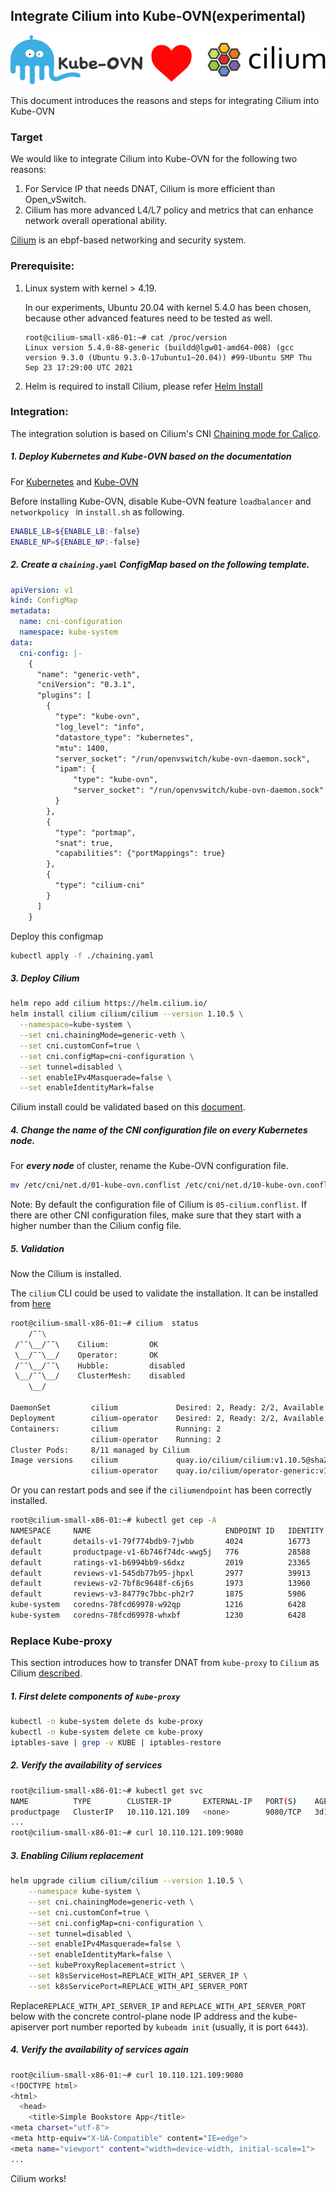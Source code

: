 ## Integrate Cilium into Kube-OVN(experimental)

![](./kube-ovn-cilium.svg) 

This document introduces the reasons and steps for integrating Cilium into Kube-OVN

### Target

We would like to integrate Cilium into Kube-OVN for the following two reasons: 

1. For Service IP that needs DNAT, Cilium is more efficient than Open_vSwitch.
2. Cilium has more advanced L4/L7 policy and metrics that can enhance network overall operational ability.

[Cilium](https://cilium.io) is an ebpf-based networking and security system.

### Prerequisite:

1. Linux system with kernel > 4.19. 

   In our experiments, Ubuntu 20.04 with kernel 5.4.0 has been chosen, because other advanced features need to be tested as well. 

   ```shell
   root@cilium-small-x86-01:~# cat /proc/version
   Linux version 5.4.0-88-generic (buildd@lgw01-amd64-008) (gcc version 9.3.0 (Ubuntu 9.3.0-17ubuntu1~20.04)) #99-Ubuntu SMP Thu Sep 23 17:29:00 UTC 2021
   ```
2. Helm is required to install Cilium, please refer [Helm Install](https://helm.sh/docs/intro/install/)

### Integration:

The integration solution is based on Cilium's CNI [Chaining mode for Calico](https://docs.cilium.io/en/stable/gettingstarted/cni-chaining-calico/).

##### 1.  Deploy Kubernetes and Kube-OVN based on the documentation

For [Kubernetes](https://kubernetes.io/docs/setup/production-environment/tools/) and [Kube-OVN](https://github.com/kubeovn/kube-ovn/blob/master/docs/install.md)

Before installing Kube-OVN, disable Kube-OVN feature `loadbalancer` and `networkpolicy ` in `install.sh` as following.

```bash
ENABLE_LB=${ENABLE_LB:-false}
ENABLE_NP=${ENABLE_NP:-false}
```

#####  2.  Create a `chaining.yaml` ConfigMap based on the following template.

```yaml
apiVersion: v1
kind: ConfigMap
metadata:
  name: cni-configuration
  namespace: kube-system
data:
  cni-config: |-
    {
      "name": "generic-veth",
      "cniVersion": "0.3.1",
      "plugins": [
        {
          "type": "kube-ovn",
          "log_level": "info",
          "datastore_type": "kubernetes",
          "mtu": 1400,
          "server_socket": "/run/openvswitch/kube-ovn-daemon.sock",
          "ipam": {
              "type": "kube-ovn",
              "server_socket": "/run/openvswitch/kube-ovn-daemon.sock"
          }
        },
        {
          "type": "portmap",
          "snat": true,
          "capabilities": {"portMappings": true}
        },
        {
          "type": "cilium-cni"
        }
      ]
    }

```

Deploy this configmap

```bash
kubectl apply -f ./chaining.yaml
```

##### 3.  Deploy Cilium

```bash
helm repo add cilium https://helm.cilium.io/
helm install cilium cilium/cilium --version 1.10.5 \
  --namespace=kube-system \
  --set cni.chainingMode=generic-veth \
  --set cni.customConf=true \
  --set cni.configMap=cni-configuration \
  --set tunnel=disabled \
  --set enableIPv4Masquerade=false \
  --set enableIdentityMark=false
```

Cilium install could be validated based on this [document](https://docs.cilium.io/en/stable/gettingstarted/cni-chaining-calico/).

##### 4.  Change the name of the CNI configuration file on every Kubernetes node.

For ***every node*** of cluster, rename the Kube-OVN configuration file.

```bash
mv /etc/cni/net.d/01-kube-ovn.conflist /etc/cni/net.d/10-kube-ovn.conflist
```

Note: By default the configuration file of Cilium is `05-cilium.conflist`. If there are other CNI configuration files, make sure that they start with a higher number than the Cilium config file.

##### 5.  Validation

Now the Cilium is installed. 

The `cilium` CLI could be used to validate the installation. It can be installed from [here](https://docs.cilium.io/en/stable/gettingstarted/k8s-install-default/#install-the-cilium-cli)

```bash
root@cilium-small-x86-01:~# cilium  status
    /¯¯\
 /¯¯\__/¯¯\    Cilium:         OK
 \__/¯¯\__/    Operator:       OK
 /¯¯\__/¯¯\    Hubble:         disabled
 \__/¯¯\__/    ClusterMesh:    disabled
    \__/

DaemonSet         cilium             Desired: 2, Ready: 2/2, Available: 2/2
Deployment        cilium-operator    Desired: 2, Ready: 2/2, Available: 2/2
Containers:       cilium             Running: 2
                  cilium-operator    Running: 2
Cluster Pods:     8/11 managed by Cilium
Image versions    cilium             quay.io/cilium/cilium:v1.10.5@sha256:0612218e28288db360c63677c09fafa2d17edda4f13867bcabf87056046b33bb: 2
                  cilium-operator    quay.io/cilium/operator-generic:v1.10.5@sha256:2d2f730f219d489ff0702923bf24c0002cd93eb4b47ba344375566202f56d972: 2

```

 Or you can restart pods and see if the `ciliumendpoint` has been correctly installed.

```bash
root@cilium-small-x86-01:~# kubectl get cep -A
NAMESPACE     NAME                              ENDPOINT ID   IDENTITY ID   INGRESS ENFORCEMENT   EGRESS ENFORCEMENT   VISIBILITY POLICY   ENDPOINT STATE   IPV4          IPV6
default       details-v1-79f774bdb9-7jwbb       4024          16773                                                                        ready            10.16.5.64
default       productpage-v1-6b746f74dc-wwg5j   776           28588                                                                        ready            10.16.0.128
default       ratings-v1-b6994bb9-s6dxz         2019          23365                                                                        ready            10.16.5.63
default       reviews-v1-545db77b95-jhpxl       2977          39913                                                                        ready            10.16.5.65
default       reviews-v2-7bf8c9648f-c6j6s       1973          13960                                                                        ready            10.16.5.66
default       reviews-v3-84779c7bbc-ph2r7       1875          5906                                                                         ready            10.16.5.67
kube-system   coredns-78fcd69978-w92qp          1216          6428                                                                         ready            10.16.5.60
kube-system   coredns-78fcd69978-whxbf          1230          6428                                                                         ready            10.16.5.62
```

### Replace Kube-proxy

This section introduces how to transfer DNAT from `kube-proxy` to `Cilium` as Cilium [described](https://docs.cilium.io/en/v1.9/gettingstarted/kubeproxy-free/).

##### 1.  First delete components of `kube-proxy`

```bash
kubectl -n kube-system delete ds kube-proxy
kubectl -n kube-system delete cm kube-proxy
iptables-save | grep -v KUBE | iptables-restore
```

##### 2.  Verify the availability of services

```bash
root@cilium-small-x86-01:~# kubectl get svc
NAME          TYPE        CLUSTER-IP       EXTERNAL-IP   PORT(S)    AGE
productpage   ClusterIP   10.110.121.109   <none>        9080/TCP   3d19h
...
root@cilium-small-x86-01:~# curl 10.110.121.109:9080

```

##### 3.  Enabling Cilium replacement

```bash
helm upgrade cilium cilium/cilium --version 1.10.5 \
    --namespace kube-system \
    --set cni.chainingMode=generic-veth \
    --set cni.customConf=true \
    --set cni.configMap=cni-configuration \
    --set tunnel=disabled \
    --set enableIPv4Masquerade=false \
    --set enableIdentityMark=false \
    --set kubeProxyReplacement=strict \
    --set k8sServiceHost=REPLACE_WITH_API_SERVER_IP \
    --set k8sServicePort=REPLACE_WITH_API_SERVER_PORT
```

Replace`REPLACE_WITH_API_SERVER_IP` and `REPLACE_WITH_API_SERVER_PORT` below with the concrete control-plane node IP address and the kube-apiserver port number reported by `kubeadm init` (usually, it is port `6443`).

##### 4.  Verify the availability of services again

```bash
root@cilium-small-x86-01:~# curl 10.110.121.109:9080
<!DOCTYPE html>
<html>
  <head>
    <title>Simple Bookstore App</title>
<meta charset="utf-8">
<meta http-equiv="X-UA-Compatible" content="IE=edge">
<meta name="viewport" content="width=device-width, initial-scale=1">
...
```

Cilium works!
